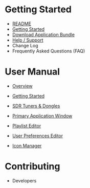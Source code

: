 # Getting Started
* [README](https://github.com/DSheirer/sdrtrunk#readme)
* [Getting Started](Getting-Started)
* [Download Application Bundle](https://github.com/DSheirer/sdrtrunk/releases)
* [Help / Support](Support)
* Change Log
* Frequently Asked Questions (FAQ)

# User Manual
* [Overview](Home)
* [Getting Started](Getting-Started)
* [SDR Tuners & Dongles](Tuners)


* [Primary Application Window](Primary-Application)
* [Playlist Editor](Playlist-Editor)
* [User Preferences Editor](User-Preferences)
* [Icon Manager](Icon-Manager)

# Contributing
* Developers